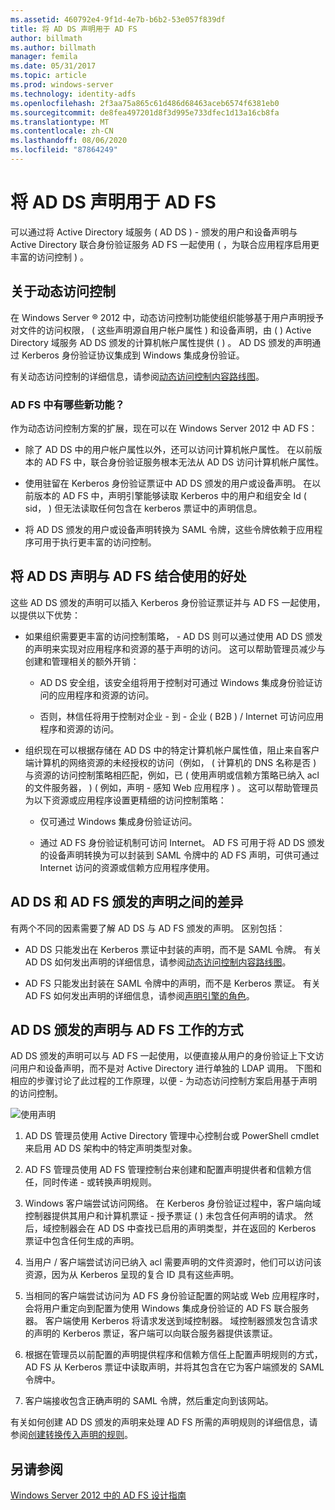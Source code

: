 ```yaml
---
ms.assetid: 460792e4-9f1d-4e7b-b6b2-53e057f839df
title: 将 AD DS 声明用于 AD FS
author: billmath
ms.author: billmath
manager: femila
ms.date: 05/31/2017
ms.topic: article
ms.prod: windows-server
ms.technology: identity-adfs
ms.openlocfilehash: 2f3aa75a865c61d486d68463aceb6574f6381eb0
ms.sourcegitcommit: de8fea497201d8f3d995e733dfec1d13a16cb8fa
ms.translationtype: MT
ms.contentlocale: zh-CN
ms.lasthandoff: 08/06/2020
ms.locfileid: "87864249"
---
```

# <a name="using-ad-ds-claims-with-ad-fs"></a>将 AD DS 声明用于 AD FS
  
  
可以通过将 Active Directory 域服务 \( AD DS \) \- 颁发的用户和设备声明与 Active Directory 联合身份验证服务 AD FS 一起使用 \( ，为联合应用程序启用更丰富的访问控制 \) 。  
  
## <a name="about-dynamic-access-control"></a>关于动态访问控制  
在 Windows Server &reg; 2012 中，动态访问控制功能使组织能够基于用户声明授予对文件的访问权限， \( 这些声明源自用户帐户属性 \) 和设备声明，由 \( \) Active Directory 域服务 AD DS 颁发的计算机帐户属性提供 \( \) 。 AD DS 颁发的声明通过 Kerberos 身份验证协议集成到 Windows 集成身份验证。  
  
有关动态访问控制的详细信息，请参阅[动态访问控制内容路线图](../../solution-guides/Dynamic-Access-Control--Scenario-Overview.md#BKMK_APP)。  
  
### <a name="whats-new-in-ad-fs"></a>AD FS 中有哪些新功能？  
作为动态访问控制方案的扩展，现在可以在 Windows Server 2012 中 AD FS：  
  
-   除了 AD DS 中的用户帐户属性以外，还可以访问计算机帐户属性。 在以前版本的 AD FS 中，联合身份验证服务根本无法从 AD DS 访问计算机帐户属性。  
  
-   使用驻留在 Kerberos 身份验证票证中 AD DS 颁发的用户或设备声明。 在以前版本的 AD FS 中，声明引擎能够读取 Kerberos 中的用户和组安全 Id \( sid， \) 但无法读取任何包含在 kerberos 票证中的声明信息。  
  
-   将 AD DS 颁发的用户或设备声明转换为 SAML 令牌，这些令牌依赖于应用程序可用于执行更丰富的访问控制。  
  
## <a name="benefits-of-using-ad-ds-claims-with-ad-fs"></a>将 AD DS 声明与 AD FS 结合使用的好处  
这些 AD DS 颁发的声明可以插入 Kerberos 身份验证票证并与 AD FS 一起使用，以提供以下优势：  
  
-   如果组织需要更丰富的访问控制策略， \- AD DS 则可以通过使用 AD DS 颁发的声明来实现对应用程序和资源的基于声明的访问。 这可以帮助管理员减少与创建和管理相关的额外开销：  
  
    -   AD DS 安全组，该安全组将用于控制对可通过 Windows 集成身份验证访问的应用程序和资源的访问。  
  
    -   否则，林信任将用于控制对企业 \- 到 \- 企业 \( B2B \) \/ Internet 可访问应用程序和资源的访问。  
  
-   组织现在可以根据存储在 AD DS 中的特定计算机帐户属性值，阻止来自客户端计算机的网络资源的未经授权的访问（例如， \( 计算机的 DNS 名称是否 \) 与资源的访问控制策略相匹配，例如，已 \( 使用声明或信赖方策略已纳入 acl 的文件服务器， \) \( 例如，声明 \- 感知 Web 应用程序 \) 。 这可以帮助管理员为以下资源或应用程序设置更精细的访问控制策略：  
  
    -   仅可通过 Windows 集成身份验证访问。  
  
    -   通过 AD FS 身份验证机制可访问 Internet。 AD FS 可用于将 AD DS 颁发的设备声明转换为可以封装到 SAML 令牌中的 AD FS 声明，可供可通过 Internet 访问的资源或信赖方应用程序使用。  
  
## <a name="differences-between-ad-ds-and-ad-fs-issued-claims"></a>AD DS 和 AD FS 颁发的声明之间的差异  
有两个不同的因素需要了解 AD DS 与 AD FS 颁发的声明。 区别包括：  
  
-   AD DS 只能发出在 Kerberos 票证中封装的声明，而不是 SAML 令牌。 有关 AD DS 如何发出声明的详细信息，请参阅[动态访问控制内容路线图](../../solution-guides/Dynamic-Access-Control--Scenario-Overview.md#BKMK_APP)。  
  
-   AD FS 只能发出封装在 SAML 令牌中的声明，而不是 Kerberos 票证。 有关 AD FS 如何发出声明的详细信息，请参阅[声明引擎的角色](../../ad-fs/technical-reference/The-Role-of-the-Claims-Engine.md)。  
  
## <a name="how-ad-ds-issued-claims-work-with-ad-fs"></a>AD DS 颁发的声明与 AD FS 工作的方式  
AD DS 颁发的声明可以与 AD FS 一起使用，以便直接从用户的身份验证上下文访问用户和设备声明，而不是对 Active Directory 进行单独的 LDAP 调用。 下图和相应的步骤讨论了此过程的工作原理，以便 \- 为动态访问控制方案启用基于声明的访问控制。  
  
![使用声明](media/UsingADDSClaimswithADFS.gif)  
  
1.  AD DS 管理员使用 Active Directory 管理中心控制台或 PowerShell cmdlet 来启用 AD DS 架构中的特定声明类型对象。  
  
2.  AD FS 管理员使用 AD FS 管理控制台来创建和配置声明提供者和信赖方信任，同时传递 \- 或转换声明规则。  
  
3.  Windows 客户端尝试访问网络。 在 Kerberos 身份验证过程中，客户端向域控制器提供其用户和计算机票证 \- 授予票证 \( \) 未包含任何声明的请求。 然后，域控制器会在 AD DS 中查找已启用的声明类型，并在返回的 Kerberos 票证中包含任何生成的声明。  
  
4.  当用户 \/ 客户端尝试访问已纳入 acl 需要声明的文件资源时，他们可以访问该资源，因为从 Kerberos 呈现的复合 ID 具有这些声明。  
  
5.  当相同的客户端尝试访问为 AD FS 身份验证配置的网站或 Web 应用程序时，会将用户重定向到配置为使用 Windows 集成身份验证的 AD FS 联合服务器。 客户端使用 Kerberos 将请求发送到域控制器。 域控制器颁发包含请求的声明的 Kerberos 票证，客户端可以向联合服务器提供该票证。  
  
6.  根据在管理员以前配置的声明提供程序和信赖方信任上配置声明规则的方式，AD FS 从 Kerberos 票证中读取声明，并将其包含在它为客户端颁发的 SAML 令牌中。  
  
7.  客户端接收包含正确声明的 SAML 令牌，然后重定向到该网站。  
  
有关如何创建 AD DS 颁发的声明来处理 AD FS 所需的声明规则的详细信息，请参阅[创建转换传入声明的规则](../../ad-fs/operations/Create-a-Rule-to-Transform-an-Incoming-Claim.md)。  
  
## <a name="see-also"></a>另请参阅
[Windows Server 2012 中的 AD FS 设计指南](AD-FS-Design-Guide-in-Windows-Server-2012.md)
